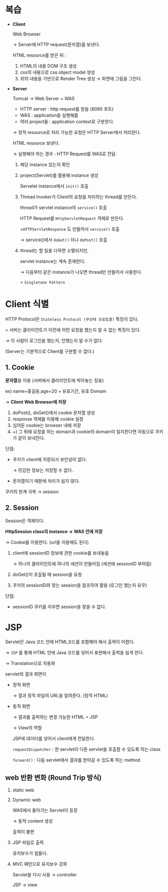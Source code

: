 # 복습

- **Client**
    
    Web Browser
    
    → Server에 HTTP request(문자열)를 보낸다.
    
    HTML resource를 받은 뒤 :
    
    1. HTML의 내용 DOM 구조 생성
    2. css의 내용으로 css object model 생성
    3. 위의 내용을 기반으로 Render Tree 생성 → 화면에 그림을 그린다.
    
- **Server**
    
    Tomcat → Web Server + WAS
    
    - HTTP server : http request를 받음 (8080 포트)
    - WAS : application을 실행해줌
    - 여러 project들 : application context로 구분한다.
    
    → 정적 resource로 처리 가능한 요청은 HTTP Server에서 처리한다.
    
    HTML resource 보낸다.
    
    → 실행해야 하는 경우 : HTTP Request를 WAS로 전달.
    
    1. 해당 instance 있는지 확인
    2. project(Servlet)를 활용해 instance 생성
        
        Servelet instance에서 `init()` 호출
        
    3. Thread Invoker가 Client의 요청을 처리하는 thread를 만든다.
        
        thread가 servlet instance의 `service()` 호출
        
        HTTP Request를 `HttpServletRequest` 객체로 만든다.
        
        +`HTTPServletResponse` 도 만들어서 `service()` 호출
        
        → service()에서 `doGet()` 이나 `doPost()` 호출
        
    4. thread는 할 일을 다하면 소멸되지만, 
        
        servlet instance는 계속 존재한다.
        
        → 다음부터 같은 instance가 나오면 thread만 만들어서 사용한다.
        
        = `Singletono Pattern`
        

# Client 식별

HTTP Protocol은 `Stateless Protocol (무상태 프로토콜)` 특징이 있다.

= 서버는 클라이언트가 이전에 어떤 요청을 했는지 알 수 없는 특징이 있다.

→ 이 사람이 로그인을 했는지, 안했는지 알 수가 없다.

(Server는 기본적으로 Client를 구분할 수 없다.)

## 1. Cookie

**문자열**을 이용 (서버에서 클라이언트에 박아놓는 징표)

ex) name=홍길동;age=20 + 유효기간, 유효 Domain

→ **Client Web Browser에 저장**

1. doPost(), doGet()에서 cookie 문자열 생성
2. response 객체를 이용해 cookie 설정
3. 심어둔 cookie는 browser 내에 저장
4. +) 그 뒤에 요청을 하는 domain과 cookie의 domain이 일치한다면 자동으로 쿠키가 같이 보내진다.

단점: 

- 쿠키가 client에 저장되서 보안성이 없다.
    
    → 민감한 정보는 저장할 수 없다.
    
- 문자열이기 때문에 처리가 쉽지 않다.

쿠키의 한계 극복 → session

## 2. Session

Session은 객체이다.

**HttpSession class의 instance → WAS 안에 저장**

→ Cookie를 이용한다. (url을 이용해도 된다)

1. client에 sessionID 정보에 관한 cookie를 보내놓음
    
    → 하나의 클라이언트에 하나의 세션이 만들어짐 (세션에 sessionID 부여됨)
    
2. doGet()이 호출될 때 session을 요청
3. 쿠키의 sessionID와 맞는 session을 참조하여 활용 (로그인 했는지 유무)

단점:

- sessionID 쿠키를 지우면 session을 찾을 수 없다.

# JSP

Servlet은 Java 코드 안에 HTML코드를 포함해야 해서 출력이 어렵다.

→ `JSP` 를 통해 HTML 안에 Java 코드를 넣어서 표현해서 출력을 쉽게 한다.

→ Translation으로 자동화

servlet의 결과 화면이

- 정적 화면
    
    → 결과 정적 파일의 URL을 알려준다. (정적 HTML)
    
- 동적 화면
    
    → 결과를 출력하는 변경 가능한 HTML = JSP
    
    → View의 역할
    
    JSP에 데이터를 넣어서 client에게 전달한다.
    
    `requestDispatcher` : 한 servlet이 다른 servlet을 호출할 수 있도록 하는 class
    
    `forward()` : 다음 servlet에서 결과를 받아갈 수 있도록 하는 method
    

## web 반환 변화 (Round Trip 방식)

1. static web
2. Dynamic web
    
    WAS에서 돌아가는 Servlet이 등장
    
    → 동적 content 생성
    
    출력이 불편
    
3. JSP 파일로 출력
    
    유지보수가 힘들다.
    
4. MVC 패턴으로 유지보수 강화
    
    Servlet을 다시 사용 → controller
    
    JSP → view

